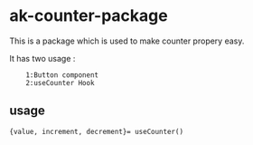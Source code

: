 
# ak-counter-package

This is a package which is used to make counter propery easy.

It has two usage :

        1:Button component
        2:useCounter Hook

## usage 
    {value, increment, decrement}= useCounter()



